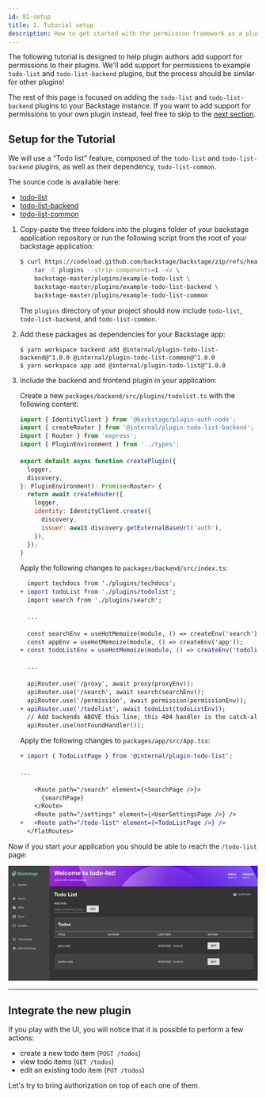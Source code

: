```yaml
---
id: 01-setup
title: 1. Tutorial setup
description: How to get started with the permission framework as a plugin author
---
```


The following tutorial is designed to help plugin authors add support for permissions to their plugins. We'll add support for permissions to example `todo-list` and `todo-list-backend` plugins, but the process should be similar for other plugins!

The rest of this page is focused on adding the `todo-list` and `todo-list-backend` plugins to your Backstage instance. If you want to add support for permissions to your own plugin instead, feel free to skip to the [next section](./02-adding-a-basic-permission-check.md).

## Setup for the Tutorial

We will use a "Todo list" feature, composed of the `todo-list` and `todo-list-backend` plugins, as well as their dependency, `todo-list-common`.

The source code is available here:

- [todo-list](https://github.com/backstage/backstage/blob/master/plugins/example-todo-list)
- [todo-list-backend](https://github.com/backstage/backstage/blob/master/plugins/example-todo-list-backend)
- [todo-list-common](https://github.com/backstage/backstage/blob/master/plugins/todo-list-common)

1.  Copy-paste the three folders into the plugins folder of your backstage application repository or run the following script from the root of your backstage application:

    ```bash
    $ curl https://codeload.github.com/backstage/backstage/zip/refs/heads/master | \
        tar -C plugins --strip-components=1 -xv \
        backstage-master/plugins/example-todo-list \
        backstage-master/plugins/example-todo-list-backend \
        backstage-master/plugins/example-todo-list-common
    ```

    The `plugins` directory of your project should now include `todo-list`, `todo-list-backend`, and `todo-list-common`.

2.  Add these packages as dependencies for your Backstage app:

    ```
    $ yarn workspace backend add @internal/plugin-todo-list-backend@^1.0.0 @internal/plugin-todo-list-common@^1.0.0
    $ yarn workspace app add @internal/plugin-todo-list@^1.0.0
    ```

3.  Include the backend and frontend plugin in your application:

    Create a new `packages/backend/src/plugins/todolist.ts` with the following content:

    ```javascript
    import { IdentityClient } from '@backstage/plugin-auth-node';
    import { createRouter } from '@internal/plugin-todo-list-backend';
    import { Router } from 'express';
    import { PluginEnvironment } from '../types';

    export default async function createPlugin({
      logger,
      discovery,
    }: PluginEnvironment): Promise<Router> {
      return await createRouter({
        logger,
        identity: IdentityClient.create({
          discovery,
          issuer: await discovery.getExternalBaseUrl('auth'),
        }),
      });
    }
    ```

    Apply the following changes to `packages/backend/src/index.ts`:

    ```diff
      import techdocs from './plugins/techdocs';
    + import todoList from './plugins/todolist';
      import search from './plugins/search';

      ...

      const searchEnv = useHotMemoize(module, () => createEnv('search'));
      const appEnv = useHotMemoize(module, () => createEnv('app'));
    + const todoListEnv = useHotMemoize(module, () => createEnv('todolist'));

      ...

      apiRouter.use('/proxy', await proxy(proxyEnv));
      apiRouter.use('/search', await search(searchEnv));
      apiRouter.use('/permission', await permission(permissionEnv));
    + apiRouter.use('/todolist', await todoList(todoListEnv));
      // Add backends ABOVE this line; this 404 handler is the catch-all fallback
      apiRouter.use(notFoundHandler());
    ```

    Apply the following changes to `packages/app/src/App.tsx`:

    ```diff
    + import { TodoListPage } from '@internal/plugin-todo-list';

    ...

        <Route path="/search" element={<SearchPage />}>
          {searchPage}
        </Route>
        <Route path="/settings" element={<UserSettingsPage />} />
    +   <Route path="/todo-list" element={<TodoListPage />} />
      </FlatRoutes>
    ```

Now if you start your application you should be able to reach the `/todo-list` page:

![Todo List plugin page](../../assets/permission/permission-todo-list-page.png)

---

## Integrate the new plugin

If you play with the UI, you will notice that it is possible to perform a few actions:

- create a new todo item (`POST /todos`)
- view todo items (`GET /todos`)
- edit an existing todo item (`PUT /todos`)

Let's try to bring authorization on top of each one of them.
